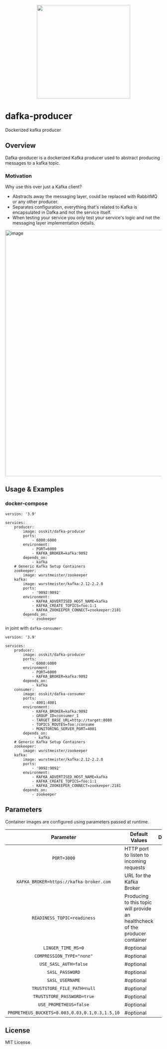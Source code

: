 <p align="center">
  <img width="300" height="300" src="https://user-images.githubusercontent.com/15312980/175078334-f284f44e-0366-4e24-8f09-5301b098ea64.svg"/>
 </p>
 
# dafka-producer
Dockerized kafka producer

## Overview
Dafka-producer is a dockerized Kafka producer used to abstract producing messages to a kafka topic.

### Motivation
Why use this over just a Kafka client?
* Abstracts away the messaging layer, could be replaced with RabbitMQ or any other producer.
* Separates configuration, everything that's related to Kafka is encapsulated in Dafka and not the service itself.
* When testing your service you only test your service's logic and not the messaging layer implementation details.

<img width="790" alt="image" src="https://user-images.githubusercontent.com/15312980/175814041-9991f7d5-830c-4e3f-9b2b-ad3e33228946.png">


## Usage & Examples

### docker-compose
```
version: '3.9'

services:
    producer:
        image: osskit/dafka-producer
        ports:
            - 6000:6000
        environment:
            - PORT=6000
            - KAFKA_BROKER=kafka:9092
        depends_on:
            - kafka
    # Generic Kafka Setup Containers
    zookeeper:
        image: wurstmeister/zookeeper
    kafka:
        image: wurstmeister/kafka:2.12-2.2.0
        ports:
            - '9092:9092'
        environment:
            - KAFKA_ADVERTISED_HOST_NAME=kafka
            - KAFKA_CREATE_TOPICS=foo:1:1
            - KAFKA_ZOOKEEPER_CONNECT=zookeeper:2181
        depends_on:
            - zookeeper
```
in joint with `dafka-consumer`:
```
version: '3.9'

services:
    producer:
        image: osskit/dafka-producer
        ports:
            - 6000:6000
        environment:
            - PORT=6000
            - KAFKA_BROKER=kafka:9092
        depends_on:
            - kafka
    consumer:
        image: osskit/dafka-consumer
        ports:
            - 4001:4001
        environment:
            - KAFKA_BROKER=kafka:9092
            - GROUP_ID=consumer_1
            - TARGET_BASE_URL=http://target:8080
            - TOPICS_ROUTES=foo:/consume
            - MONITORING_SERVER_PORT=4001
        depends_on:
             - kafka
    # Generic Kafka Setup Containers
    zookeeper:
        image: wurstmeister/zookeeper
    kafka:
        image: wurstmeister/kafka:2.12-2.2.0
        ports:
            - '9092:9092'
        environment:
            - KAFKA_ADVERTISED_HOST_NAME=kafka
            - KAFKA_CREATE_TOPICS=foo:1:1
            - KAFKA_ZOOKEEPER_CONNECT=zookeeper:2181
        depends_on:
            - zookeeper
```

## Parameters

Container images are configured using parameters passed at runtime.

| Parameter | Default Values | Description
| :----: | --- | ---- |
| `PORT=3000` | HTTP port to listen to incoming requests | | 
| `KAFKA_BROKER=https://kafka-broker.com` | URL for the Kafka Broker | | 
| `READINESS_TOPIC=readiness` | Producing to this topic will provide an healthcheck of the producer container | |
| `LINGER_TIME_MS=0` |  #optional | |
| `COMPRESSION_TYPE="none"` | #optional | |
| `USE_SASL_AUTH=false` | #optional | |
| `SASL_PASSWORD` | #optional | |
| `SASL_USERNAME` | #optional | |
| `TRUSTSTORE_FILE_PATH=null` | #optional | |
| `TRUSTSTORE_PASSWORD=true` | #optional | |
| `USE_PROMETHEUS=false` | #optional | |
| `PROMETHEUS_BUCKETS=0.003,0.03,0.1,0.3,1.5,10` | #optional | |

## License
MIT License
